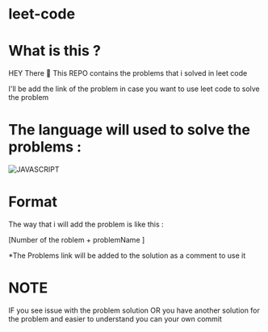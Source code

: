 # leet-code

    

# What is this ?
HEY There 👋
This REPO contains the problems that i solved in leet code

I'll be add the link of the problem in case you want to use leet code to solve the problem 

# The language will used to solve the problems : 
![JAVASCRIPT](https://img.shields.io/badge/JavaScript-F7DF1E?style=for-the-badge&logo=javascript&logoColor=black)
# Format
The way that i will add the problem is  like this : 

[Number of the roblem + problemName ] 

*The Problems link will be added to the solution as a comment to use it 



 # NOTE 
IF you see issue with the problem solution 
OR you have another solution for the problem and easier to understand you can your own commit 

